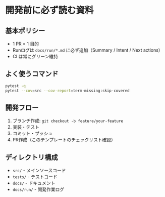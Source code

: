 # 開発前に必ず読む資料

## 基本ポリシー
- 1 PR = 1 目的
- Runログは `docs/run/*.md` に必ず追加（Summary / Intent / Next actions）
- CI は常にグリーン維持

## よく使うコマンド
```bash
pytest -q
pytest --cov=src --cov-report=term-missing:skip-covered
```

## 開発フロー
1. ブランチ作成: `git checkout -b feature/your-feature`
2. 実装・テスト
3. コミット・プッシュ
4. PR作成（このテンプレートのチェックリスト確認）

## ディレクトリ構成
- `src/` - メインソースコード
- `tests/` - テストコード
- `docs/` - ドキュメント
- `docs/run/` - 開発作業ログ

